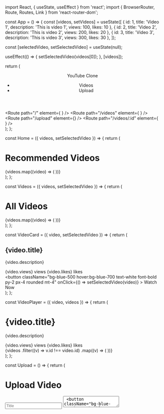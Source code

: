 import React, { useState, useEffect } from 'react';
import { BrowserRouter, Route, Routes, Link } from 'react-router-dom';

const App = () => {
  const [videos, setVideos] = useState([
    { id: 1, title: 'Video 1', description: 'This is video 1', views: 100, likes: 10 },
    { id: 2, title: 'Video 2', description: 'This is video 2', views: 200, likes: 20 },
    { id: 3, title: 'Video 3', description: 'This is video 3', views: 300, likes: 30 },
  ]);

  const [selectedVideo, setSelectedVideo] = useState(null);

  useEffect(() => {
    setSelectedVideo(videos[0]);
  }, [videos]);

  return (
    <BrowserRouter>
      <div className="flex flex-col h-screen">
        <header className="bg-gray-800 text-white p-4">
          <nav className="flex justify-between">
            <Link to="/" className="text-lg font-bold">
              YouTube Clone
            </Link>
            <ul className="flex items-center space-x-4">
              <li>
                <Link to="/videos">Videos</Link>
              </li>
              <li>
                <Link to="/upload">Upload</Link>
              </li>
            </ul>
          </nav>
        </header>
        <main className="flex-1">
          <Routes>
            <Route
              path="/"
              element={
                <Home videos={videos} setSelectedVideo={setSelectedVideo} />
              }
            />
            <Route
              path="/videos"
              element={
                <Videos videos={videos} setSelectedVideo={setSelectedVideo} />
              }
            />
            <Route path="/upload" element={<Upload />} />
            <Route
              path="/videos/:id"
              element={
                <VideoPlayer video={selectedVideo} videos={videos} />
              }
            />
          </Routes>
        </main>
      </div>
    </BrowserRouter>
  );
};

const Home = ({ videos, setSelectedVideo }) => {
  return (
    <div className="p-4">
      <h1 className="text-lg font-bold mb-4">Recommended Videos</h1>
      <div className="grid grid-cols-1 md:grid-cols-2 lg:grid-cols-3 gap-4">
        {videos.map((video) => (
          <VideoCard
            key={video.id}
            video={video}
            setSelectedVideo={setSelectedVideo}
          />
        ))}
      </div>
    </div>
  );
};

const Videos = ({ videos, setSelectedVideo }) => {
  return (
    <div className="p-4">
      <h1 className="text-lg font-bold mb-4">All Videos</h1>
      <div className="grid grid-cols-1 md:grid-cols-2 lg:grid-cols-3 gap-4">
        {videos.map((video) => (
          <VideoCard
            key={video.id}
            video={video}
            setSelectedVideo={setSelectedVideo}
          />
        ))}
      </div>
    </div>
  );
};

const VideoCard = ({ video, setSelectedVideo }) => {
  return (
    <div className="bg-white rounded-lg shadow-md p-4">
      <div className="bg-gray-200 border-2 border-dashed rounded-xl w-16 h-16 mb-4" />
      <h2 className="text-lg font-bold mb-2">{video.title}</h2>
      <p className="text-gray-600 mb-4">{video.description}</p>
      <div className="flex justify-between">
        <span className="text-gray-600">{video.views} views</span>
        <span className="text-gray-600">{video.likes} likes</span>
      </div>
      <button
        className="bg-blue-500 hover:bg-blue-700 text-white font-bold py-2 px-4 rounded mt-4"
        onClick={() => setSelectedVideo(video)}
      >
        Watch Now
      </button>
    </div>
  );
};

const VideoPlayer = ({ video, videos }) => {
  return (
    <div className="p-4">
      <h1 className="text-lg font-bold mb-4">{video.title}</h1>
      <div className="bg-gray-200 border-2 border-dashed rounded-xl w-full h-64 mb-4" />
      <p className="text-gray-600 mb-4">{video.description}</p>
      <div className="flex justify-between">
        <span className="text-gray-600">{video.views} views</span>
        <span className="text-gray-600">{video.likes} likes</span>
      </div>
      <div className="grid grid-cols-1 md:grid-cols-2 lg:grid-cols-3 gap-4 mt-4">
        {videos
          .filter((v) => v.id !== video.id)
          .map((v) => (
            <VideoCard key={v.id} video={v} />
          ))}
      </div>
    </div>
  );
};

const Upload = () => {
  return (
    <div className="p-4">
      <h1 className="text-lg font-bold mb-4">Upload Video</h1>
      <form>
        <input
          type="text"
          className="block w-full p-2 mb-4 border border-gray-400 rounded-lg"
          placeholder="Title"
        />
        <textarea
          className="block w-full p-2 mb-4 border border-gray-400 rounded-lg"
          placeholder="Description"
        />
        <button
          className="bg-blue-500 hover:bg-blue-700 text-white font-bold py-2 px-4 rounded"
          type="submit"
        >
          Upload
        </button>
      </form>
    </div>
  );
};
import React, { useState, useEffect } from 'react';
import { BrowserRouter, Route, Routes, Link } from 'react-router-dom';

const App = () => {
  const [videos, setVideos] = useState([
    { id: 1, title: 'Video 1', description: 'This is video 1', views: 100, likes: 10 },
    { id: 2, title: 'Video 2', description: 'This is video 2', views: 200, likes: 20 },
    { id: 3, title: 'Video 3', description: 'This is video 3', views: 300, likes: 30 },
  ]);

  const [selectedVideo, setSelectedVideo] = useState(null);

  useEffect(() => {
    setSelectedVideo(videos[0]);
  }, [videos]);

  return (
    <BrowserRouter>
      <div className="flex flex-col h-screen">
        <header className="bg-gray-800 text-white p-4">
          <nav className="flex justify-between">
            <Link to="/" className="text-lg font-bold">
              YouTube Clone
            </Link>
            <ul className="flex items-center space-x-4">
              <li>
                <Link to="/videos">Videos</Link>
              </li>
              <li>
                <Link to="/upload">Upload</Link>
              </li>
            </ul>
          </nav>
        </header>
        <main className="flex-1">
          <Routes>
            <Route
              path="/"
              element={
                <Home videos={videos} setSelectedVideo={setSelectedVideo} />
              }
            />
            <Route
              path="/videos"
              element={
                <Videos videos={videos} setSelectedVideo={setSelectedVideo} />
              }
            />
            <Route path="/upload" element={<Upload />} />
            <Route
              path="/videos/:id"
              element={
                <VideoPlayer video={selectedVideo} videos={videos} />
              }
            />
          </Routes>
        </main>
      </div>
    </BrowserRouter>
  );
};

const Home = ({ videos, setSelectedVideo }) => {
  return (
    <div className="p-4">
      <h1 className="text-lg font-bold mb-4">Recommended Videos</h1>
      <div className="grid grid-cols-1 md:grid-cols-2 lg:grid-cols-3 gap-4">
        {videos.map((video) => (
          <VideoCard
            key={video.id}
            video={video}
            setSelectedVideo={setSelectedVideo}
          />
        ))}
      </div>
    </div>
  );
};

const Videos = ({ videos, setSelectedVideo }) => {
  return (
    <div className="p-4">
      <h1 className="text-lg font-bold mb-4">All Videos</h1>
      <div className="grid grid-cols-1 md:grid-cols-2 lg:grid-cols-3 gap-4">
        {videos.map((video) => (
          <VideoCard
            key={video.id}
            video={video}
            setSelectedVideo={setSelectedVideo}
          />
        ))}
      </div>
    </div>
  );
};

const VideoCard = ({ video, setSelectedVideo }) => {
  return (
    <div className="bg-white rounded-lg shadow-md p-4">
      <div className="bg-gray-200 border-2 border-dashed rounded-xl w-16 h-16 mb-4" />
      <h2 className="text-lg font-bold mb-2">{video.title}</h2>
      <p className="text-gray-600 mb-4">{video.description}</p>
      <div className="flex justify-between">
        <span className="text-gray-600">{video.views} views</span>
        <span className="text-gray-600">{video.likes} likes</span>
      </div>
      <button
        className="bg-blue-500 hover:bg-blue-700 text-white font-bold py-2 px-4 rounded mt-4"
        onClick={() => setSelectedVideo(video)}
      >
        Watch Now
      </button>
    </div>
  );
};

const VideoPlayer = ({ video, videos }) => {
  return (
    <div className="p-4">
      <h1 className="text-lg font-bold mb-4">{video.title}</h1>
      <div className="bg-gray-200 border-2 border-dashed rounded-xl w-full h-64 mb-4" />
      <p className="text-gray-600 mb-4">{video.description}</p>
      <div className="flex justify-between">
        <span className="text-gray-600">{video.views} views</span>
        <span className="text-gray-600">{video.likes} likes</span>
      </div>
      <div className="grid grid-cols-1 md:grid-cols-2 lg:grid-cols-3 gap-4 mt-4">
        {videos
          .filter((v) => v.id !== video.id)
          .map((v) => (
            <VideoCard key={v.id} video={v} />
          ))}
      </div>
    </div>
  );
};

const Upload = () => {
  return (
    <div className="p-4">
      <h1 className="text-lg font-bold mb-4">Upload Video</h1>
      <form>
        <input
          type="text"
          className="block w-full p-2 mb-4 border border-gray-400 rounded-lg"
          placeholder="Title"
        />
        <textarea
          className="block w-full p-2 mb-4 border border-gray-400 rounded-lg"
          placeholder="Description"
        />
        <button
          className="bg-blue-500 hover:bg-blue-700 text-white font-bold py-2 px-4 rounded"
          type="submit"
        >
          Upload
        </button>
      </form>
    </div>
  );
};
